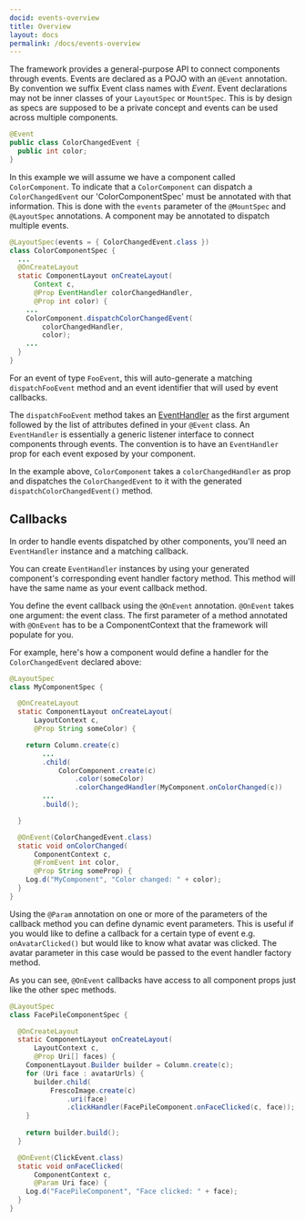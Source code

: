 ```yaml
---
docid: events-overview
title: Overview
layout: docs
permalink: /docs/events-overview
---
```


The framework provides a general-purpose API to connect components through events. Events are declared as a POJO with an `@Event` annotation. By convention we suffix Event class names with *Event*. Event declarations may not be inner classes of your `LayoutSpec` or `MountSpec`. This is by design as specs are supposed to be a private concept and events can be used across multiple components.

```java
@Event
public class ColorChangedEvent {
  public int color;
}
```

In this example we will assume we have a component called `ColorComponent`. To indicate that a `ColorComponent` can dispatch a `ColorChangedEvent` our 'ColorComponentSpec' must be annotated with that information. This is done with the `events` parameter of the `@MountSpec` and `@LayoutSpec` annotations. A component may be annotated to dispatch multiple events.

```java
@LayoutSpec(events = { ColorChangedEvent.class })
class ColorComponentSpec {
  ...
  @OnCreateLayout
  static ComponentLayout onCreateLayout(
      Context c,
      @Prop EventHandler colorChangedHandler,
      @Prop int color) {
    ...
    ColorComponent.dispatchColorChangedEvent(
        colorChangedHandler,
        color);
    ...
  }
}
```

For an event of type `FooEvent`, this will auto-generate a matching `dispatchFooEvent` method and an event identifier that will used by event callbacks.

The `dispatchFooEvent` method takes an [EventHandler](/javadoc/com/facebook/litho/EventHandler) as the first argument followed by the list of attributes defined in your `@Event` class. An `EventHandler` is essentially a generic listener interface to connect components through events. The convention is to have an `EventHandler` prop for each event exposed by your component.

In the example above, `ColorComponent` takes a `colorChangedHandler` as prop and dispatches the `ColorChangedEvent` to it with the generated `dispatchColorChangedEvent()` method.

## Callbacks

In order to handle events dispatched by other components, you'll need an `EventHandler` instance and a matching callback.

You can create `EventHandler` instances by using your generated component's corresponding event handler factory method. This method will have the same name as your event callback method.

You define the event callback using the `@OnEvent` annotation. `@OnEvent` takes one argument: the event class. The first parameter of a method annotated with `@OnEvent` has to be a ComponentContext that the framework will populate for you.

For example, here's how a component would define a handler for the `ColorChangedEvent` declared above:

```java
@LayoutSpec
class MyComponentSpec {

  @OnCreateLayout
  static ComponentLayout onCreateLayout(
      LayoutContext c,
      @Prop String someColor) {

    return Column.create(c)
        ...
        .child(
            ColorComponent.create(c)
                .color(someColor)
                .colorChangedHandler(MyComponent.onColorChanged(c))
        ...
        .build();

  }

  @OnEvent(ColorChangedEvent.class)
  static void onColorChanged(
      ComponentContext c,
      @FromEvent int color,
      @Prop String someProp) {
    Log.d("MyComponent", "Color changed: " + color);
  }
}
```

Using the `@Param` annotation on one or more of the parameters of the callback method you can define dynamic event parameters. This is useful if you would like to define a callback for a certain type of event e.g. `onAvatarClicked()` but would like to know what avatar was clicked. The avatar parameter in this case would be passed to the event handler factory method.

As you can see, `@OnEvent` callbacks have access to all component props just like the other spec methods.

```java
@LayoutSpec
class FacePileComponentSpec {

  @OnCreateLayout
  static ComponentLayout onCreateLayout(
      LayoutContext c,
      @Prop Uri[] faces) {
    ComponentLayout.Builder builder = Column.create(c);
    for (Uri face : avatarUrls) {
      builder.child(
          FrescoImage.create(c)
              .uri(face)
              .clickHandler(FacePileComponent.onFaceClicked(c, face));
    }
    
    return builder.build();
  }

  @OnEvent(ClickEvent.class)
  static void onFaceClicked(
      ComponentContext c,
      @Param Uri face) {
    Log.d("FacePileComponent", "Face clicked: " + face);
  }
}
```
